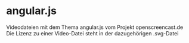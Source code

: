 # angular.js

Videodateien mit dem Thema angular.js vom Projekt openscreencast.de    
Die Lizenz zu einer Video-Datei steht in der dazugehörigen .svg-Datei
